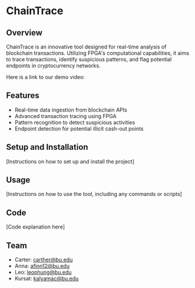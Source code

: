 # ChainTrace

## Overview
ChainTrace is an innovative tool designed for real-time analysis of blockchain transactions. Utilizing FPGA's computational capabilities, it aims to trace transactions, identify suspicious patterns, and flag potential endpoints in cryptocurrency networks.

Here is a link to our demo video: 

## Features
- Real-time data ingestion from blockchain APIs
- Advanced transaction tracing using FPGA
- Pattern recognition to detect suspicious activities
- Endpoint detection for potential illicit cash-out points

## Setup and Installation
[Instructions on how to set up and install the project]

## Usage
[Instructions on how to use the tool, including any commands or scripts]

## Code
[Code explanation here]

## Team
- Carter: carther@bu.edu
- Anna: afinn12@bu.edu
- Leo: leophung@bu.edu
- Kursat: kalyamac@bu.edu

